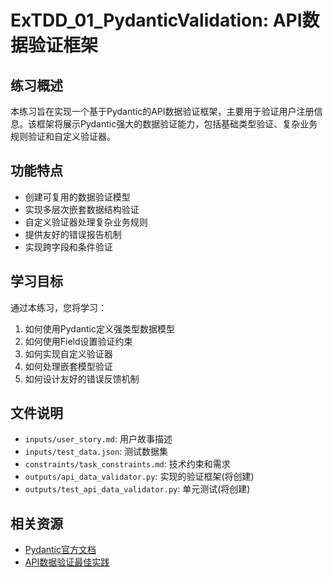 # ExTDD_01_PydanticValidation: API数据验证框架

## 练习概述

本练习旨在实现一个基于Pydantic的API数据验证框架，主要用于验证用户注册信息。该框架将展示Pydantic强大的数据验证能力，包括基础类型验证、复杂业务规则验证和自定义验证器。

## 功能特点

- 创建可复用的数据验证模型
- 实现多层次嵌套数据结构验证
- 自定义验证器处理复杂业务规则
- 提供友好的错误报告机制
- 实现跨字段和条件验证

## 学习目标

通过本练习，您将学习：

1. 如何使用Pydantic定义强类型数据模型
2. 如何使用Field设置验证约束
3. 如何实现自定义验证器
4. 如何处理嵌套模型验证
5. 如何设计友好的错误反馈机制

## 文件说明

- `inputs/user_story.md`: 用户故事描述
- `inputs/test_data.json`: 测试数据集
- `constraints/task_constraints.md`: 技术约束和需求
- `outputs/api_data_validator.py`: 实现的验证框架(将创建)
- `outputs/test_api_data_validator.py`: 单元测试(将创建)

## 相关资源

- [Pydantic官方文档](https://docs.pydantic.dev/)
- [API数据验证最佳实践](https://fastapi.tiangolo.com/tutorial/body-validations/) 